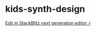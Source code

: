 # kids-synth-design

[Edit in StackBlitz next generation editor ⚡️](https://stackblitz.com/~/github.com/tbhogstrom/kids-synth-design)